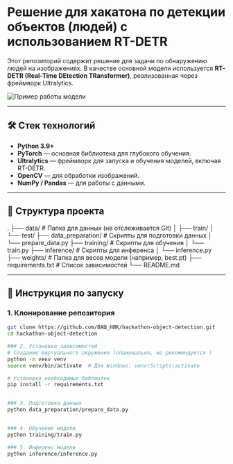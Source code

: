 # Решение для хакатона по детекции объектов (людей) с использованием RT-DETR

Этот репозиторий содержит решение для задачи по обнаружению людей на изображениях. В качестве основной модели используется **RT-DETR (Real-Time DEtection TRansformer)**, реализованная через фреймворк Ultralytics.

![Пример работы модели](https://github.com/user-attachments/assets/742f3368-d442-4e76-b38a-84cd034a63ab )

---

## 🛠️ Стек технологий

*   **Python 3.9+**
*   **PyTorch** — основная библиотека для глубокого обучения.
*   **Ultralytics** — фреймворк для запуска и обучения моделей, включая RT-DETR.
*   **OpenCV** — для обработки изображений.
*   **NumPy / Pandas** — для работы с данными.

---

## 📂 Структура проекта
.
├── data/                     # Папка для данных (не отслеживается Git)
│   ├── train/
│   └── test/
├── data_preparation/         # Скрипты для подготовки данных
│   └── prepare_data.py
├── training/                 # Скрипты для обучения
│   └── train.py
├── inference/                # Скрипты для инференса
│   └── inference.py
├── weights/                  # Папка для весов модели (например, best.pt)
├── requirements.txt          # Список зависимостей
└── README.md                 

---

## 🚀 Инструкция по запуску

### 1. Клонирование репозитория

```bash
git clone https://github.com/ВАШ_НИК/hackathon-object-detection.git
cd hackathon-object-detection

### 2. Установка зависимостей
# Создание виртуального окружения (опционально, но рекомендуется )
python -m venv venv
source venv/bin/activate  # Для Windows: venv\Scripts\activate

# Установка необходимых библиотек
pip install -r requirements.txt


### 3. Подготовка данных
python data_preparation/prepare_data.py


### 4. Обучение модели
python training/train.py

### 5. Инференс модели
python inference/inference.py


